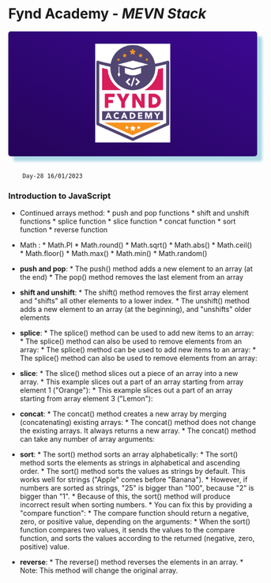 # Fynd Academy - _MEVN Stack_

<center>

<div style="padding:25px 0 25px 0 ;background: linear-gradient(25deg, #000000, #5d0ce4);background-size: 400% 400%;color:#fff;border-radius:5px;box-shadow: 10px 10px 5px lightblue;">

<img style="background:transparent" src="../assets/6037ed523cde7f1958341705_logo-removebg-preview.png" height="200"/>


</div>
</center>
<br/>

        Day-28 16/01/2023


### Introduction to JavaScript 

* Continued arrays method:
        * push and pop functions
        * shift and unshift functions
        * splice function
        * slice function
        * concat function
        * sort function
        * reverse function

* Math :
        * Math.PI
        * Math.round()
        * Math.sqrt()
        * Math.abs()
        * Math.ceil()
        * Math.floor()
        * Math.max()
        * Math.min()
        * Math.random()


* **push and pop**:
        * The push() method adds a new element to an array (at the end)
        * The pop() method removes the last element from an array

* **shift and unshift**:
        * The shift() method removes the first array element and "shifts" all other elements to a lower index.
        * The unshift() method adds a new element to an array (at the beginning), and "unshifts" older elements

* **splice**:
        * The splice() method can be used to add new items to an array:
        * The splice() method can also be used to remove elements from an array:
        * The splice() method can be used to add new items to an array:
        * The splice() method can also be used to remove elements from an array:

* **slice**:
        * The slice() method slices out a piece of an array into a new array.
        * This example slices out a part of an array starting from array element 1 ("Orange"):
        * This example slices out a part of an array starting from array element 3 ("Lemon"):

* **concat**:
        * The concat() method creates a new array by merging (concatenating) existing arrays:
        * The concat() method does not change the existing arrays. It always returns a new array.
        * The concat() method can take any number of array arguments:

* **sort**:
        * The sort() method sorts an array alphabetically:
        * The sort() method sorts the elements as strings in alphabetical and ascending order.
        * The sort() method sorts the values as strings by default. This works well for strings ("Apple" comes before "Banana").
        * However, if numbers are sorted as strings, "25" is bigger than "100", because "2" is bigger than "1".
        * Because of this, the sort() method will produce incorrect result when sorting numbers.
        * You can fix this by providing a "compare function":
        * The compare function should return a negative, zero, or positive value, depending on the arguments:
        * When the sort() function compares two values, it sends the values to the compare function, and sorts the values according to the returned (negative, zero, positive) value.

* **reverse**:
        * The reverse() method reverses the elements in an array.
        * Note: This method will change the original array.

        

